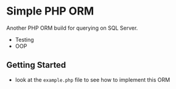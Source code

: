 # Simple PHP ORM
Another PHP ORM build for querying on SQL Server.

* Testing
* OOP


## Getting Started

- look at the `example.php` file to see how to implement this ORM